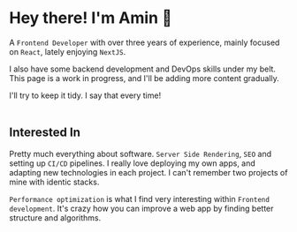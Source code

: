 # Hey there! I'm Amin 🙂
A `Frontend Developer` with over three years of experience, mainly focused on `React`, lately enjoying `NextJS`.


I also have some backend development and DevOps skills under my belt. This page is a work in progress, and I'll be adding more content gradually. 


I'll try to keep it tidy. I say that every time!
<br>
<br>

## Interested In
Pretty much everything about software.
`Server Side Rendering`, `SEO` and setting up `CI/CD` pipelines.
I really love deploying my own apps, and adapting new technologies in each project. I can't remember two projects of mine with identic stacks.

`Performance optimization` is what I find very interesting within `Frontend development`. It's crazy how you can improve a web app by finding better structure and algorithms.
